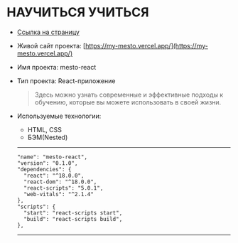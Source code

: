 ﻿# НАУЧИТЬСЯ УЧИТЬСЯ



* [Ссылка на страницу](https://vik163.github.io/how-to-learn/index.html)

* Живой сайт проекта:  [https://my-mesto.vercel.app/](https://my-mesto.vercel.app/)

* Имя проекта:  mesto-react

* Тип проекта:  React-приложение

  > Здесь можно узнать современные и эффективные подходы к обучению, которые вы можете использовать в своей жизни.

* Используемые технологии:

  - HTML, CSS
  - БЭМ(Nested)

  ***

      "name": "mesto-react",
      "version": "0.1.0",
      "dependencies": {
        "react": "^18.0.0",
        "react-dom": "^18.0.0",
        "react-scripts": "5.0.1",
        "web-vitals": "^2.1.4"
      },
      "scripts": {
        "start": "react-scripts start",
        "build": "react-scripts build",
      },


  ***
